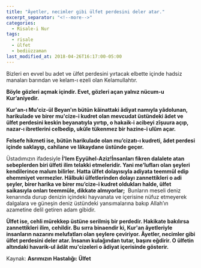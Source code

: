 ```yaml
---
title: "Âyetler, necimler gibi ülfet perdesini deler atar."
excerpt_separator: "<!--more-->"
categories:
  - Risale-i Nur
tags:
  - risale
  - ülfet
  - bediüzzaman
last_modified_at: 2018-04-26T16:17:00-05:00
---
```


Bizleri en evvel bu adet ve ülfet perdesini yırtacak elbette içinde hadsiz manaları barından ve kelam-ı ezeli olan Kelamullahtır.
<!--more-->
**Böyle gözleri açmak içindir. Evet, gözleri açan yalnız nücum-u Kur’aniyedir.**

**Kur'an-ı Mu'ciz-ül Beyan'ın bütün kâinattaki âdiyat namıyla yâdolunan, harikulade ve birer mu'cize-i kudret olan mevcudat üstündeki âdet ve ülfet perdesini keskin beyanatıyla yırtıp, o hakaik-i acibeyi zîşuura açıp, nazar-ı ibretlerini celbedip, ukûle tükenmez bir hazine-i ulûm açar.**

**Felsefe hikmeti ise, bütün harikulade olan mu’cizatı-ı kudreti, âdet perdesi içinde saklayıp, cahilane ve lâkaydane üstünde geçer.**

Üstadımızın ifadesiyle **İ'lem Eyyühel-Aziz!İnsanları fikren dalalete atan sebeplerden biri ülfeti ilim telakki etmeleridir. Yani me’lufları olan şeyleri kendilerince malum bilirler. Hatta ülfet dolayısıyla adiyata teemmül edip ehemmiyet vermezler. Hâlbuki ülfetlerinden dolayı zannettikleri o adi şeyler, birer harika ve birer mu’cize-i kudret oldukları halde, ülfet saikasıyla onları teemmüle, dikkate almıyorlar;**  Bunların meseli deniz kenarında durup denizin içindeki hayvanata ve içerisine nüfuz etmeyerek dalgalara ve güneşin deniz üstündeki yansımalarına bakıp Allah’ın azametine delil getiren adam gibidir. 

**Ülfet ise, cehli mürekkep üstüne serilmiş bir perdedir. Hakikate bakılırsa zannettikleri ilim, cehildir. Bu sırra binaendir ki, Kur'an âyetleriyle insanların nazarını melufatları olan şeylere çeviriyor. Âyetler, necimler gibi ülfet perdesini deler atar. İnsanın kulağından tutar, başını eğdirir. O ülfetin altındaki havarik-ul âdât mu'cizeleri o âdiyat içerisinde gösterir.**

Kaynak: **Asrımızın Hastalığı: Ülfet**
